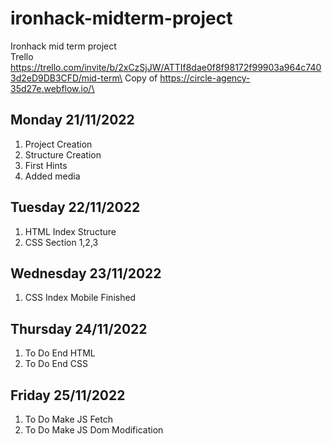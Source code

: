 # ironhack-midterm-project
Ironhack mid term project\
Trello https://trello.com/invite/b/2xCzSjJW/ATTIf8dae0f8f98172f99903a964c7403d2eD9DB3CFD/mid-term\
Copy of https://circle-agency-35d27e.webflow.io/\
## Monday 21/11/2022
1. Project Creation
2. Structure Creation
3. First Hints
4. Added media
## Tuesday 22/11/2022
1. HTML Index Structure
2. CSS Section 1,2,3
## Wednesday 23/11/2022
1. CSS Index Mobile Finished
## Thursday 24/11/2022
1. To Do End HTML
2. To Do End CSS
## Friday 25/11/2022
1. To Do Make JS Fetch
2. To Do Make JS Dom Modification
